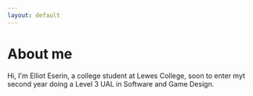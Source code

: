 ```yaml
---
layout: default
---
```


# About me

Hi, I'm Elliot Eserin, a college student at Lewes College, soon to enter myt second year doing a Level 3 UAL in Software and Game Design.
